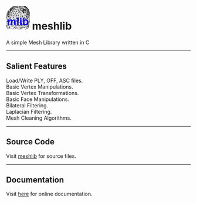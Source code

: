 ![alt tag](https://raw.githubusercontent.com/mohammadul/meshlib/master/resources/meshlib.png) meshlib
=======

A simple Mesh Library written in C

--------------
Salient Features
--------------
Load/Write PLY, OFF, ASC files.  
Basic Vertex Manipulations.  
Basic Vertex Transformations.  
Basic Face Manipulations.  
Bilateral Filtering.  
Laplacian Filtering.  
Mesh Cleaning Algorithms.  

--------------
Source Code
--------------
Visit [meshlib](https://github.com/mohammadul/meshlib) for source files.

--------------
Documentation
--------------
Visit [here](https://mohammadul.github.io/meshlib/doc/) for online documentation.

